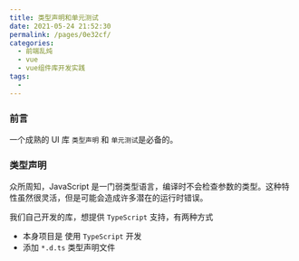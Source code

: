 ```yaml
---
title: 类型声明和单元测试
date: 2021-05-24 21:52:30
permalink: /pages/0e32cf/
categories:
  - 前端乱炖
  - vue
  - vue组件库开发实践
tags:
  - 
---
```


### 前言
一个成熟的 UI 库 `类型声明` 和 `单元测试`是必备的。

### 类型声明
众所周知，JavaScript 是一门弱类型语言，编译时不会检查参数的类型。这种特性虽然很灵活，但是可能会造成许多潜在的运行时错误。

我们自己开发的库，想提供 `TypeScript` 支持，有两种方式
- 本身项目是 使用 `TypeScript` 开发
- 添加 `*.d.ts` 类型声明文件
